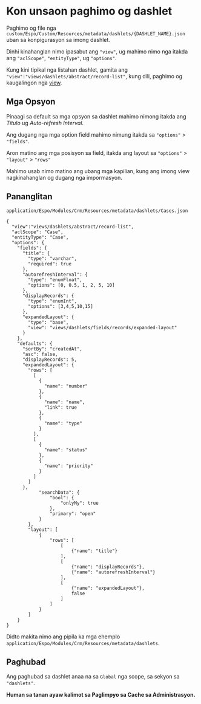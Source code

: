 # Kon unsaon paghimo og dashlet

Paghimo og file nga `custom/Espo/Custom/Resources/metadata/dashlets/{DASHLET_NAME}.json` uban sa konpigurasyon sa imong dashlet.

Dinhi kinahanglan nimo ipasabut ang `"view"`, ug mahimo nimo nga itakda ang `"aclScope"`, `"entityType"`, ug `"options"`.

Kung kini tipikal nga listahan dashlet, gamita ang `"view":"views/dashlets/abstract/record-list"`, kung dili, paghimo og kaugalingon nga [view](https://github.com/espocrm/documentation/blob/master/docs/development/custom-views.md).

## Mga Opsyon
Pinaagi sa default sa mga opsyon sa dashlet mahimo nimong itakda ang  _Titulo_ ug _Auto-refresh Interval_.

Ang dugang nga mga option field mahimo nimung itakda sa `"options"` > `"fields"`.

Aron matino ang mga posisyon sa field, itakda ang layout sa `"options"` > `"layout"` > `"rows"`

Mahimo usab nimo matino ang ubang mga kapilian, kung ang imong view nagkinahanglan og dugang nga impormasyon.

## Pananglitan

`application/Espo/Modules/Crm/Resources/metadata/dashlets/Cases.json`

```
{
  "view":"views/dashlets/abstract/record-list",
  "aclScope": "Case",
  "entityType": "Case",
  "options": {
    "fields": {
      "title": {
        "type": "varchar",
        "required": true
      },
      "autorefreshInterval": {
        "type": "enumFloat",
        "options": [0, 0.5, 1, 2, 5, 10]
      },
      "displayRecords": {
        "type": "enumInt",
        "options": [3,4,5,10,15]
      },
      "expandedLayout": {
        "type": "base",
        "view": "views/dashlets/fields/records/expanded-layout"
      }
    },
    "defaults": {
      "sortBy": "createdAt",
      "asc": false,
      "displayRecords": 5,
      "expandedLayout": {
        "rows": [
          [
            {
              "name": "number"
            },
            {
              "name": "name",
              "link": true
            },
            {
              "name": "type"
            }
          ],
          [
            {
              "name": "status"
            },
            {
              "name": "priority"
            }
          ]
        ]
      },
            "searchData": {
                "bool": {
                    "onlyMy": true
                },
                "primary": "open"
            }
        },
        "layout": [
            {
                "rows": [
                    [
                        {"name": "title"}
                    ],
                    [
                        {"name": "displayRecords"},
                        {"name": "autorefreshInterval"}
                    ],
                    [
                        {"name": "expandedLayout"},
                        false
                    ]
                ]
            }
        ]
    }
}
```
Didto makita nimo ang pipila ka mga ehemplo `application/Espo/Modules/Crm/Resources/metadata/dashlets`.

## Paghubad

Ang paghubad sa dashlet anaa na sa `Global` nga scope, sa sekyon sa `"dashlets"`.

__Human sa tanan ayaw kalimot sa Paglimpyo sa Cache sa Administrasyon.__
